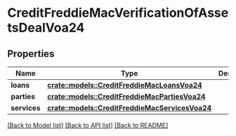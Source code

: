 # CreditFreddieMacVerificationOfAssetsDealVoa24

## Properties

Name | Type | Description | Notes
------------ | ------------- | ------------- | -------------
**loans** | [**crate::models::CreditFreddieMacLoansVoa24**](CreditFreddieMacLoans_VOA_2_4.md) |  | 
**parties** | [**crate::models::CreditFreddieMacPartiesVoa24**](CreditFreddieMacParties_VOA_2_4.md) |  | 
**services** | [**crate::models::CreditFreddieMacServicesVoa24**](CreditFreddieMacServices_VOA_2_4.md) |  | 

[[Back to Model list]](../README.md#documentation-for-models) [[Back to API list]](../README.md#documentation-for-api-endpoints) [[Back to README]](../README.md)


